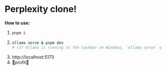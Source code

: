 # Perplexity clone!

**How to use:**

1. 
    ```sh
    pnpm i
    ```
1.
    ```sh
    ollama serve & pnpm dev
    # (If Ollama is running in the taskbar on Windows, `ollama serve` will fail)
    ```
1. http://localhost:5173
1. 💸profit💸
